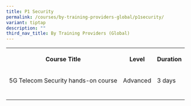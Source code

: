 ```yaml
---
title: P1 Security
permalink: /courses/by-training-providers-global/p1security/
variant: tiptap
description: ""
third_nav_title: By Training Providers (Global)
---
```

<table><tbody><tr><th rowspan="1" colspan="1"><p>Course Title</p></th><th rowspan="1" colspan="1"><p>Level</p></th><th rowspan="1" colspan="1"><p>Duration</p></th></tr><tr><td rowspan="1" colspan="1"><p>5G Telecom Security hands-on course</p></td><td rowspan="1" colspan="1"><p>Advanced</p></td><td rowspan="1" colspan="1"><p>3 days</p></td></tr><tr><td rowspan="1" colspan="1"><p></p></td><td rowspan="1" colspan="1"><p></p></td><td rowspan="1" colspan="1"><p></p></td></tr></tbody></table><p></p>